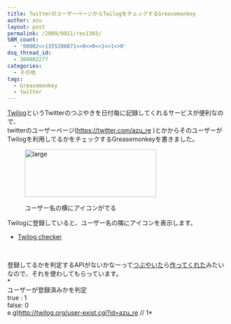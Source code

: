 ```yaml
---
title: TwitterのユーザーページからTwilogをチェックするGreasemonkey
author: azu
layout: post
permalink: /2009/0911/res1303/
SBM_count:
  - '00002<>1355286071<>0<>0<>1<>1<>0'
dsq_thread_id:
  - 300802277
categories:
  - その他
tags:
  - Greasemonkey
  - twitter
---
```

[Twilog][1]というTwitterのつぶやきを日付毎に記録してくれるサービスが便利なので、  
twitterのユーザーページ(https://twitter.com/azu_re )とかからそのユーザーがTwilogを利用してるかをチェックするGreasemonkeyを書きました。<figure id="attachment_1304" style="width: 300px;" class="wp-caption alignnone">

[<img class="size-medium wp-image-1304" title="large" src="http://wordpress.local/wp-content/uploads/2009/09/large-300x109.png" alt="large" width="300" height="109" />][2]<figcaption class="wp-caption-text">ユーザー名の横にアイコンがでる</figcaption></figure> 
Twilogに登録していると、ユーザー名の隣にアイコンを表示します。

*   [Twilog checker][3]

<br class="spacer_" />

登録してるかを判定するAPIがないかなーって[つぶやいた][4]ら[作ってくれた][5]みたいなので、それを使わしてもらっています。  
*  
ユーザーが登録済みかを判定  
true : 1   
false: 0   
e.g)<http://twilog.org/user-exist.cgi?id=azu_re> // 1*

 [1]: http://twilog.org/
 [2]: http://wordpress.local/wp-content/uploads/2009/09/large.png
 [3]: http://userscripts.org/scripts/show/57387
 [4]: http://twitter.com/azu_re/status/3864502565
 [5]: http://twitter.com/ropross/statuses/3886731176